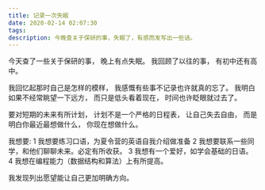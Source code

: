 ```yaml
---
title: 记录一次失眠
date: 2020-02-14 02:07:30
tags:
description: 今晚查关于保研的事，失眠了，有感而发写出一些话。
---
```


今天查了一些关于保研的事，
晚上有点失眠。
我回顾了以往的事，
有初中还有高中。

我回忆起那时自己是怎样的模样，
我感慨有些事不记录也许就真的忘了。
我明白如果不经常眺望一下远方，
而只是低头看着现在，
时间也许眨眼就过去了。

要对短期的未来有所计划，
计划不是一个严格的日程表，
让自己失去自由，
而是明白你最近最想做什么，
你现在想做什么。

我想要:
1 我想要练习口语，为夏令营的英语自我介绍做准备
2 我想要联系一些同学，和他们聊聊未来。必定有所收获。
3 我想有一个爱好，如学会基础的日语。
4 我想在编程能力（数据结构和算法）上有所提高。

我发现列出愿望能让自己更加明确方向。